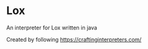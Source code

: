 # Lox
An interpreter for Lox written in java

Created by following https://craftinginterpreters.com/ 
